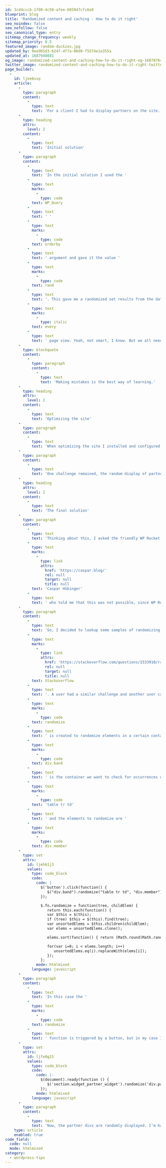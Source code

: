 ```yaml
---
id: 3cd4cccb-1f00-4c50-a7ee-603947cfc6a9
blueprint: blog
title: 'Randomized content and caching - How to do it right'
seo_noindex: false
seo_nofollow: false
seo_canonical_type: entry
sitemap_change_frequency: weekly
sitemap_priority: 0.5
featured_image: random-duckies.jpg
updated_by: 9ee9b5d3-6247-4f7a-80d0-f5574e1a355a
updated_at: 1687940881
og_image: randomized-content-and-caching-how-to-do-it-right-og-1687876405.png
twitter_image: randomized-content-and-caching-how-to-do-it-right-twitter-1687876405.png
page_builder:
  -
    id: ljee6svp
    article:
      -
        type: paragraph
        content:
          -
            type: text
            text: 'For a client I had to display partners on the site. To give them all equal visibility, they needed to be displayed in random order. I had a solution, but then came WP Rocket. That reduced page loading times, but also eliminated the random display of the partners since WP Rocket generates static pages.'
      -
        type: heading
        attrs:
          level: 2
        content:
          -
            type: text
            text: 'Initial solution'
      -
        type: paragraph
        content:
          -
            type: text
            text: 'In the initial solution I used the '
          -
            type: text
            marks:
              -
                type: code
            text: WP_Query
          -
            type: text
            text: ' '
          -
            type: text
            marks:
              -
                type: code
            text: orderby
          -
            type: text
            text: ' argument and gave it the value '
          -
            type: text
            marks:
              -
                type: code
            text: rand
          -
            type: text
            text: '. This gave me a randomized set results from the database, which were display through a widget. This works great, but it also requires database calls, every time the partners needed to be displayed. Which is on '
          -
            type: text
            marks:
              -
                type: italic
            text: every
          -
            type: text
            text: ' page view. Yeah, not smart, I know. But we all need to learn right? And making mistakes is the best way of learning.'
      -
        type: blockquote
        content:
          -
            type: paragraph
            content:
              -
                type: text
                text: 'Making mistakes is the best way of learning.'
      -
        type: heading
        attrs:
          level: 2
        content:
          -
            type: text
            text: 'Optimizing the site'
      -
        type: paragraph
        content:
          -
            type: text
            text: 'When optimizing the site I installed and configured WP Rocket. A great plugin which helps site owners to make their website load fast. Really fast. Another plugin/service I installed was Imagify. This service reduces image sizes, and since this site uses a lot of images, the reduction of the image sizes (as in file size) resulted in faster loading.'
      -
        type: paragraph
        content:
          -
            type: text
            text: 'One challenge remained, the random display of partners didn’t work anymore. Every page was cached, and the order of partners on that page was fixed. And that’s not what we wanted.'
      -
        type: heading
        attrs:
          level: 2
        content:
          -
            type: text
            text: 'The final solution'
      -
        type: paragraph
        content:
          -
            type: text
            text: 'Thinking about this, I asked the friendly WP Rocket support desk if it was possible to not cache a certain part (fragment) of a page. I got a fast answer from '
          -
            type: text
            marks:
              -
                type: link
                attrs:
                  href: 'https://caspar.blog/'
                  rel: null
                  target: null
                  title: null
            text: 'Caspar Hübinger'
          -
            type: text
            text: ' who told me that this was not possible, since WP Rocket stores the whole HTML document and fragments cannot be excluded. He also mentioned that dynamic features should be done in JavaScript and not in PHP. And I totally agree on that.'
      -
        type: paragraph
        content:
          -
            type: text
            text: 'So, I decided to lookup some samples of randomizing the display of elements on a page, and came across a very cool post on '
          -
            type: text
            marks:
              -
                type: link
                attrs:
                  href: 'https://stackoverflow.com/questions/1533910/randomize-a-sequence-of-div-elements-with-jquery'
                  rel: null
                  target: null
                  title: null
            text: Stackoverflow
          -
            type: text
            text: '. A user had a similar challenge and another user came up with a really cool solution. A jQuery function '
          -
            type: text
            marks:
              -
                type: code
            text: randomize
          -
            type: text
            text: ' is created to randomize elements in a certain container. In the following code example '
          -
            type: text
            marks:
              -
                type: code
            text: div.band
          -
            type: text
            text: ' is the container we want to check for occurrences of '
          -
            type: text
            marks:
              -
                type: code
            text: 'table tr td'
          -
            type: text
            text: ' and the elements to randomize are '
          -
            type: text
            marks:
              -
                type: code
            text: div.member
      -
        type: set
        attrs:
          id: ljeh61j3
          values:
            type: code_block
            code:
              code: |
                $('button').click(function() {
                   $("div.band").randomize("table tr td", "div.member");
                });

                $.fn.randomize = function(tree, childElem) {
                   return this.each(function() {
                   var $this = $(this);
                   if (tree) $this = $(this).find(tree);
                   var unsortedElems = $this.children(childElem);
                   var elems = unsortedElems.clone();

                   elems.sort(function() { return (Math.round(Math.random())-0.5); });

                   for(var i=0; i < elems.length; i++)
                      unsortedElems.eq(i).replaceWith(elems[i]);
                   });
                };
              mode: htmlmixed
            language: javascript
      -
        type: paragraph
        content:
          -
            type: text
            text: 'In this case the '
          -
            type: text
            marks:
              -
                type: code
            text: randomize
          -
            type: text
            text: ' function is triggered by a button, but in my case I want to execute the function when the page is loaded. So I adapted the code a little, changed the element names and came up with this:'
      -
        type: set
        attrs:
          id: ljfe0g15
          values:
            type: code_block
            code:
              code: |-
                $(document).ready(function () {
                   $('section.widget_partner_widget').randomize('div.partners', 'div.supplier');
                });
              mode: htmlmixed
            language: javascript
      -
        type: paragraph
        content:
          -
            type: text
            text: 'Now, the partner divs are randomly displayed. I’m happy and the client is happy.🕺'
    type: article
    enabled: true
code_field:
  code: null
  mode: htmlmixed
category:
  - wordpress-tips
---
```

